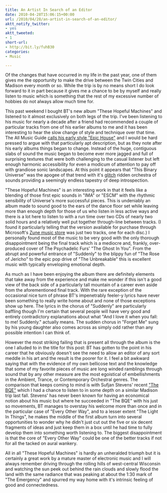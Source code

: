 ```yaml
---
title: An Artist In Search of an Editor
date: 2010-04-28T15:06:15+00:00
url: /2010/04/28/an-artist-in-search-of-an-editor/
aktt_notify_twitter:
- yes
aktt_tweeted:
- 1
short-url:
- http://bit.ly/fuhB30
categories:
- Music

---
```

<div class='microid-mailto+http:sha1:e3e8b9dc63104424db113f4664c1cec0b303c0f7'>

Of the changes that have occurred in my life in the past year, one of them gives me the opportunity to make the drive between the Twin Cities and Madison every month or so. While the trip is by no means short I do look forward to it in part because it gives me a chance to be by myself and really listen to music which is something that the rest of my excessive number of hobbies do not always allow much time for.

This past weekend I bought BT's new album "These Hopeful Machines" and listened to it almost exclusively on both legs of the trip. I've been listening to his music for nearly a decade after a friend had recommended a couple of particular tracks from one of his earlier albums to me and it has been interesting to hear the slow change of style and technique over that time. The All Music Guide [calls his early style "Epic House"](http://allmusic.com/cg/amg.dll?p=amg&#038;sql=11:hvfexqugldde~T1) and I would be hard pressed to argue with that particularly apt description, but as they note after his early albums things began to change. Instead of the huge, contiguous slabs of sound the music began to become ever more jagged and full of surprising textures that were both challenging to the casual listener but left enough harmonic accessibility for even a modicum of attention to pay off with grandiose sonic landscapes. At this point it appears that "This Binary Universe" was the apogee of that trend with it's [glitch](http://en.wikipedia.org/wiki/Glitch_(music)) ridden orchestra of sounds providing a seemingly endless tapestry of deep introspection.

"These Hopeful Machines" is an interesting work in that it feels like a blending of those first epic sounds in "IMA" or "ESCM" with the rhythmic sensibility of Universe's more successful pieces. This is undeniably an album made to sound good to the ears of the dance floor set while leaving more than enough depth for those of us who listen in less active ways and there is a lot here to listen to with a run time over two CDs of nearly two solid hours and a relatively well put together through-line between tracks. (I found it particularly telling that the version available for purchase through Microsoft's [Zune music store](http://zune.net) was just two tracks, one for each disc.) I personally found most of the music to be very good with the only thorough disappointment being the final track which is a mediocre and, frankly, over-produced cover of The Psychadelic Furs' "The Ghost In You". From the abrupt and powerful entrance of "Suddenly" to the blippy fun of "The Rose of Jericho" to the epic pop drive of "The Unbreakable" this is excellent music with typically enveloping emotional depth.

As much as I have been enjoying the album there are definitely elements that take away from the experience and make me wonder if this isn't a good view of the back side of a particularly tall mountain of a career even aside from the aforementioned final track. With the rare exception of the occasional nice turn of phrase BT's impenetrably feeler-y lyrics have never been something to really write home about and none of those exceptions show up here. The lyrics in the chorus of "Suddenly" are particularly baffling though I'm certain that several people will have very good and entirely contradictory explanations about what "And I love it when you fall: to me! Suddenly." actually means. The sudden chorus in "Forget Me" sung by his young daughter also comes across as simply odd rather than any possible intention I can think of.

However the most striking failing that is present all through the album is the one I alluded to in the title for this post: BT has gotten to the point in his career that he obviously doesn't see the need to allow an editor of any sort meddle in his art and the result is the poorer for it. I feel a bit awkward saying that with the evidence of my own bellicose text and the knowledge that some of my favorite pieces of music are long winded ramblings through sound that by any other measure are the most egoistical of embellishments in the Ambient, Trance, or Contemporary Orchestral genres. The comparison that keeps coming to mind is with Sufjan Stevens' recent ["The BQE"](http://allmusic.com/cg/amg.dll?p=amg&#038;sql=10:wcfoxztaldke) which I had a chance to listen to in some depth on a similar Madison trip last fall. Stevens' has never been known for having an economical notion about his music but where he succeeded in "The BQE" with his just so movements, BT manages to overstay his welcome more than once and in the particular case of "Every Other Way", and to a lesser extent "The Light In Things", he makes the middle of the first album turn into several opportunities to wonder why he didn't just cut out the five or six decent fragments of ideas and just keep them in a box until he had time to fully develop them into something worth listening to. The biggest disappointment is that the core of "Every Other Way" could be one of the better tracks if not for all the tacked on aural wankery.

All in all "These Hopeful Machines" is hardly an unheralded triumph but it is certainly a great work by a mature master of electronic music and I will always remember driving through the rolling hills of west-central Wisconsin and watching the sun peek out behind the rain clouds and slowly flood the land with the same radiance that was peaking at about the 1:30 mark of "The Emergency" and spurred my way home with it's intrinsic feeling of good and connectedness.

